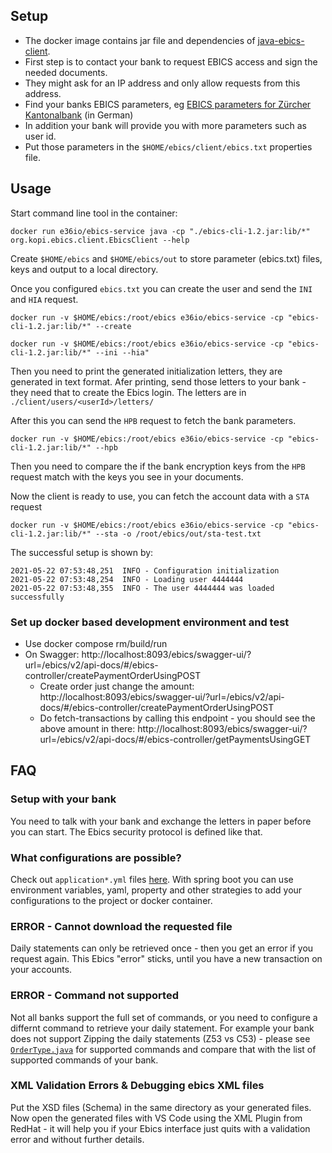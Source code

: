 ## Setup

- The docker image contains jar file and dependencies of [java-ebics-client](https://github.com/element36-io/ebics-java-client).  
- First step is to contact your bank to request EBICS access and sign the needed documents.
- They might ask for an IP address and only allow requests from this address.
- Find your banks EBICS parameters, eg [EBICS parameters for Zürcher Kantonalbank](https://www.zkb.ch/media/dok/efinance/ebics-verbindungsparameter.pdf) (in German) 
- In addition your bank will provide you with more parameters such as user id.
- Put those parameters in the `$HOME/ebics/client/ebics.txt` properties file.


## Usage

Start command line tool in the container: 

	docker run e36io/ebics-service java -cp "./ebics-cli-1.2.jar:lib/*" org.kopi.ebics.client.EbicsClient --help
	
Create 	`$HOME/ebics` and `$HOME/ebics/out` to store parameter (ebics.txt) files, keys and output to a local directory. 

Once you configured `ebics.txt` you can create the user and send the `INI` and `HIA` request.

	docker run -v $HOME/ebics:/root/ebics e36io/ebics-service -cp "ebics-cli-1.2.jar:lib/*" --create

    docker run -v $HOME/ebics:/root/ebics e36io/ebics-service -cp "ebics-cli-1.2.jar:lib/*" --ini --hia"

Then you need to print the generated initialization letters, they are generated in text format. Afer printing, send those letters to your bank - they need that to create the Ebics login. The letters are in `./client/users/<userId>/letters/`


After this you can send the `HPB` request to fetch the bank parameters.

	docker run -v $HOME/ebics:/root/ebics e36io/ebics-service -cp "ebics-cli-1.2.jar:lib/*" --hpb


Then you need to compare the if the bank encryption keys from the `HPB` request match with the keys you see in your documents.

Now the client is ready to use, you can fetch the account data with a `STA` request

	docker run -v $HOME/ebics:/root/ebics e36io/ebics-service -cp "ebics-cli-1.2.jar:lib/*" --sta -o /root/ebics/out/sta-test.txt
	
The successful setup is shown by:  

	2021-05-22 07:53:48,251  INFO - Configuration initialization
	2021-05-22 07:53:48,254  INFO - Loading user 4444444
	2021-05-22 07:53:48,355  INFO - The user 4444444 was loaded successfully

### Set up docker based development environment and test 

- Use docker compose rm/build/run
- On Swagger: http://localhost:8093/ebics/swagger-ui/?url=/ebics/v2/api-docs/#/ebics-controller/createPaymentOrderUsingPOST
  - Create order just change the amount: http://localhost:8093/ebics/swagger-ui/?url=/ebics/v2/api-docs/#/ebics-controller/createPaymentOrderUsingPOST
  - Do fetch-transactions by calling this endpoint - you should see the above amount in there: http://localhost:8093/ebics/swagger-ui/?url=/ebics/v2/api-docs/#/ebics-controller/getPaymentsUsingGET

## FAQ

### Setup with your bank

You need to talk with your bank and exchange the letters in paper before you can start. The Ebics security protocol is defined like that. 

### What configurations are possible?

Check out `application*.yml` files [here](https://github.com/element36-io/ebics-java-service/tree/main/src/main/resources). 
With spring boot you can use environment variables, yaml, property and other strategies to add your configurations to the project 
or docker container. 

### ERROR - Cannot download the requested file

Daily statements can only be retrieved once - then you get an error if you request again. 
This Ebics "error" sticks, until you have a new transaction on your accounts. 

### ERROR - Command not supported

Not all banks support the full set of commands, or you need to configure a differnt command to retrieve your
daily statement. For example your bank does not support Zipping the daily statements (Z53 vs C53) -
please see 
[`OrderType.java`](https://github.com/element36-io/ebics-java-client/blob/master/src/main/java/org/kopi/ebics/session/OrderType.java) for supported commands and compare that with the list of supported commands of 
your bank. 

### XML Validation Errors & Debugging ebics XML files

Put the XSD files (Schema) in the same directory as your generated files. Now open the generated files with
VS Code using the XML Plugin from RedHat - it will help you if your Ebics interface just quits with a
validation error and without further details. 
